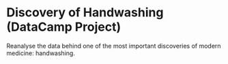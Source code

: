 # Discovery of Handwashing (DataCamp Project)
Reanalyse the data behind one of the most important discoveries of modern medicine: handwashing.
